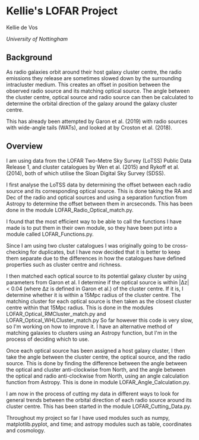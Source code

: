 # Kellie's LOFAR Project

Kellie de Vos

*University of Nottingham*

## Background

As radio galaxies orbit around their host galaxy cluster centre, the radio emissions they release are sometimes slowed down by the surrounding intracluster medium. This creates an offset in position between the observed radio source and its matching optical source. The angle between the cluster centre, optical source and radio source can then be calculated to determine the orbital direction of the galaxy around the galaxy cluster centre.

This has already been attempted by Garon et al. (2019) with radio sources with wide-angle tails (WATs), and looked at by Croston et al. (2018).

## Overview

I am using data from the LOFAR Two-Metre Sky Survey (LoTSS) Public Data Release 1, and cluster catalogues by Wen et al. (2015) and Rykoff et al. (2014), both of which utilise the Sloan Digital Sky Survey (SDSS).

I first analyse the LoTSS data by determining the offset between each radio source and its corresponding optical source. This is done taking the RA and Dec of the radio and optical sources and using a separation function from Astropy to determine the offset between them in arcseconds. This has been done in the module LOFAR_Radio_Optical_match.py.

I found that the most efficient way to be able to call the functions I have made is to put them in their own module, so they have been put into a module called LOFAR_Functions.py.

Since I am using two cluster catalogues I was originally going to be cross-checking for duplicates, but I have now decided that it is better to keep them separate due to the differences in how the catalogues have defined properties such as cluster centre and richness.

I then matched each optical source to its potential galaxy cluster by using parameters from Garon et al. I determine if the optical source is within |Δz| < 0.04 (where Δz is defined in Garon et al.) of the cluster centre. If it is, I determine whether it is within a 15Mpc radius of the cluster centre. The matching cluster for each optical source is then taken as the closest cluster centre within that 15Mpc radius. This is done in the modules LOFAR_Optical_RMCluster_match.py and LOFAR_Optical_WHLCluster_match.py
So far however this code is very slow, so I'm working on how to improve it. I have an alternative method of matching galaxies to clusters using an Astropy function, but I'm in the process of deciding which to use.

Once each optical source has been assigned a host galaxy cluster, I then take the angle between the cluster centre, the optical source, and the radio source. This is done by finding the difference between the angle between the optical and cluster anti-clockwise from North, and the angle between the optical and radio anti-clockwise from North, using an angle calculation function from Astropy. This is done in module LOFAR_Angle_Calculation.py.

I am now in the process of cutting my data in different ways to look for general trends between the orbital direction of each radio source around its cluster centre. This has been started in the module LOFAR_Cutting_Data.py.

Throughout my project so far I have used modules such as numpy, matplotlib.pyplot, and time; and astropy modules such as table, coordinates and cosmology.
